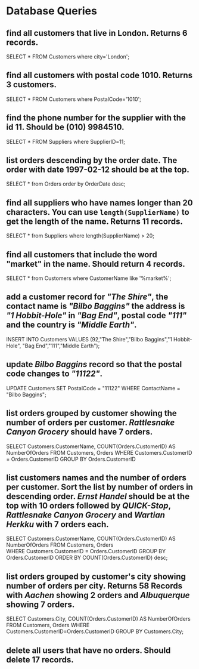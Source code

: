 # Database Queries

## find all customers that live in London. Returns 6 records.
SELECT * FROM Customers where city='London';
## find all customers with postal code 1010. Returns 3 customers.
SELECT * FROM Customers where PostalCode='1010';
## find the phone number for the supplier with the id 11. Should be (010) 9984510.
SELECT * FROM Suppliers where SupplierID=11;
## list orders descending by the order date. The order with date 1997-02-12 should be at the top.
SELECT * from Orders order by OrderDate desc;
## find all suppliers who have names longer than 20 characters. You can use `length(SupplierName)` to get the length of the name. Returns 11 records.
SELECT * from Suppliers where length(SupplierName) > 20;
## find all customers that include the word "market" in the name. Should return 4 records.
SELECT * from Customers where CustomerName like '%market%';
## add a customer record for _"The Shire"_, the contact name is _"Bilbo Baggins"_ the address is _"1 Hobbit-Hole"_ in _"Bag End"_, postal code _"111"_ and the country is _"Middle Earth"_.
INSERT INTO Customers
VALUES (92,"The Shire","Bilbo Baggins","1 Hobbit-Hole", "Bag End","111","Middle Earth");
## update _Bilbo Baggins_ record so that the postal code changes to _"11122"_.
UPDATE Customers SET PostalCode = "11122" WHERE ContactName = "Bilbo Baggins";
## list orders grouped by customer showing the number of orders per customer. _Rattlesnake Canyon Grocery_ should have 7 orders.
SELECT Customers.CustomerName, COUNT(Orders.CustomerID) AS NumberOfOrders
FROM Customers, Orders
WHERE Customers.CustomerID = Orders.CustomerID
GROUP BY Orders.CustomerID
## list customers names and the number of orders per customer. Sort the list by number of orders in descending order. _Ernst Handel_ should be at the top with 10 orders followed by _QUICK-Stop_, _Rattlesnake Canyon Grocery_ and _Wartian Herkku_ with 7 orders each.
SELECT Customers.CustomerName, COUNT(Orders.CustomerID) AS NumberOfOrders
FROM Customers, Orders	
WHERE Customers.CustomerID = Orders.CustomerID
GROUP BY Orders.CustomerID
ORDER BY COUNT(Orders.CustomerID) desc;
## list orders grouped by customer's city showing number of orders per city. Returns 58 Records with _Aachen_ showing 2 orders and _Albuquerque_ showing 7 orders.
SELECT Customers.City, COUNT(Orders.CustomerID) AS NumberOfOrders
FROM Customers, Orders
WHERE Customers.CustomerID=Orders.CustomerID
GROUP BY Customers.City;
## delete all users that have no orders. Should delete 17 records.
